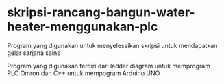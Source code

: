 # skripsi-rancang-bangun-water-heater-menggunakan-plc
Program yang digunakan untuk menyelesaikan skripsi untuk mendapatkan gelar sarjana sains

Program yang digunakan terdiri dari ladder diagram untuk memprogram PLC Omron dan C++ untuk mempogram Arduino UNO
